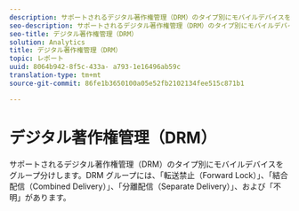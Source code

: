 ```yaml
---
description: サポートされるデジタル著作権管理（DRM）のタイプ別にモバイルデバイスをグループ分けします。DRM グループには、「転送禁止（Forward Lock）」、「結合配信（Combined Delivery）」、「分離配信（Separate Delivery）」、および「不明」があります。
seo-description: サポートされるデジタル著作権管理（DRM）のタイプ別にモバイルデバイスをグループ分けします。DRM グループには、「転送禁止（Forward Lock）」、「結合配信（Combined Delivery）」、「分離配信（Separate Delivery）」、および「不明」があります。
seo-title: デジタル著作権管理（DRM）
solution: Analytics
title: デジタル著作権管理（DRM）
topic: レポート
uuid: 8064b942-8f5c-433a- a793-1e16496ab59c
translation-type: tm+mt
source-git-commit: 86fe1b3650100a05e52fb2102134fee515c871b1

---
```



# デジタル著作権管理（DRM）

サポートされるデジタル著作権管理（DRM）のタイプ別にモバイルデバイスをグループ分けします。DRM グループには、「転送禁止（Forward Lock）」、「結合配信（Combined Delivery）」、「分離配信（Separate Delivery）」、および「不明」があります。

